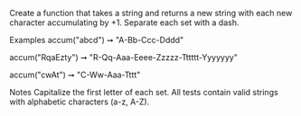 Create a function that takes a string and returns a new string with each new character accumulating by +1. Separate each set with a dash.

Examples
accum("abcd") ➞ "A-Bb-Ccc-Dddd"

accum("RqaEzty") ➞ "R-Qq-Aaa-Eeee-Zzzzz-Tttttt-Yyyyyyy"

accum("cwAt") ➞ "C-Ww-Aaa-Tttt"

Notes
Capitalize the first letter of each set.
All tests contain valid strings with alphabetic characters (a-z, A-Z).